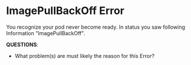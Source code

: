 # ImagePullBackOff Error

You recognize your pod never become ready. In status you saw following Information "ImagePullBackOff". 

**QUESTIONS**:
- What problem(s) are must likely the reason for this Error?